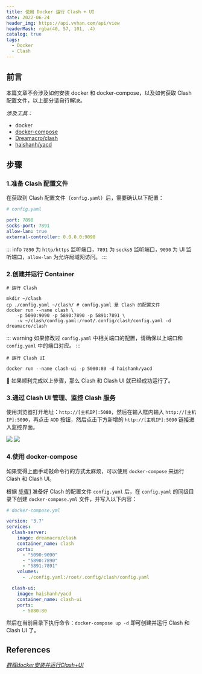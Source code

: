 ```yaml
---
title: 使用 Docker 运行 Clash + UI
date: 2022-06-24
header_img: https://api.vvhan.com/api/view
headerMask: rgba(40, 57, 101, .4)
catalog: true
tags:
  - Docker
  - Clash
---
```


## 前言

本篇文章不会涉及如何安装 docker 和 docker-compose，以及如何获取 Clash 配置文件，以上部分请自行解决。

_涉及工具：_
* docker
* [docker-compose](https://github.com/docker/compose)
* [Dreamacro/clash](https://github.com/Dreamacro/clash/wiki)
* [haishanh/yacd](https://github.com/haishanh/yacd)

## 步骤

### 1.准备 Clash 配置文件

在获取到 Clash 配置文件（`config.yaml`）后，需要确认以下配置：
```yml
# config.yaml

port: 7890
socks-port: 7891
allow-lan: true
external-controller: 0.0.0.0:9090
```
::: info
`7890` 为 `http/https` 监听端口，`7891` 为 `socks5` 监听端口，`9090` 为 UI 监听端口，`allow-lan` 为允许局域网访问。
:::

### 2.创建并运行 Container

```shell
# 运行 Clash

mkdir ~/clash
cp ./config.yaml ~/clash/ # config.yaml 是 Clash 的配置文件
docker run --name clash \
    -p 5090:9090 -p 5890:7890 -p 5891:7891 \
    -v ~/clash/config.yaml:/root/.config/clash/config.yaml -d dreamacro/clash
```

::: warning
如果修改过 `config.yaml` 中相关端口的配置，请确保以上端口和 `config.yaml` 中的端口对应。
:::


```shell
# 运行 Clash UI

docker run --name clash-ui -p 5080:80 -d haishanh/yacd
```

🚀 如果顺利完成以上步骤，那么 Clash 和 Clash UI 就已经成功运行了。

### 3.通过 Clash UI 管理、监控 Clash 服务

使用浏览器打开地址：`http://[主机IP]:5080`，然后在输入框内输入 `http://[主机IP]:5090`，再点击 `ADD` 按钮，然后点击下方新增的 `http://[主机IP]:5090` 链接进入监控界面。

![](/img/in-post/2022-06-24/clash-ui.png)
![](/img/in-post/2022-06-24/clash-dashboard.png)

### 4.使用 docker-compose

如果觉得上面手动敲命令行的方式太麻烦，可以使用 `docker-compose` 来运行 Clash 和 Clash UI。

根据 [步骤1](#_1-准备-clash-配置文件) 准备好 Clash 的配置文件 `config.yaml` 后，在 `config.yaml` 的同级目录下创建 `docker-compose.yml` 文件，并写入以下内容：
```yml
# docker-compose.yml

version: '3.7'
services:
  clash-server:
    image: dreamacro/clash
    container_name: clash
    ports:
      - "5090:9090"
      - "5890:7890"
      - "5891:7891"
    volumes:
      - ./config.yaml:/root/.config/clash/config.yaml

  clash-ui:
    image: haishanh/yacd
    container_name: clash-ui
    ports:
      - 5080:80
```
然后在当前目录下执行命令：`docker-compose up -d` 即可创建并运行 Clash 和 Clash UI 了。

## References
[_群晖docker安装并运行Clash+UI_](https://roov.org/2020/07/docker-clash-ui/)
